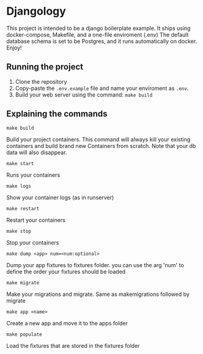 # Djangology
This project is intended to be a django boilerplate example.
It ships using docker-compose, Makefile, and a one-file enviroment (.env)
The default database schema is set to be Postgres, and it runs automatically on docker.
Enjoy!

## Running the project

1. Clone the repository
2. Copy-paste the `.env.example` file and name your enviroment as `.env`.
3. Build your web server using the command: `make build`

## Explaining the commands

 
 ```
 make build
 ```
  Build your project containers. This command will always kill your existing containers and build brand new Containers from scratch. Note that your db data will also disappear.
 
 ```
 make start
 ```
  Runs your containers
 
 ```
 make logs
 ```
  Show your container logs (as in runserver)
 
 ```
 make restart
 ```
  Restart your containers
 
 ```
 make stop
 ```
  Stop your containers
 
 ```
 make dump <app> num=<num:optional>
 ```
  Dump your app fixtures to fixtures folder. you can use the arg 'num' to define the order your fixtures should be loaded
 
 ```
 make migrate
 ```
  Make your migrations and migrate. Same as makemigrations followed by migrate
 
 ```
 make app <name>
 ```
  Create a new app and move it to the apps folder
 
 ```
 make populate
 ```
  Load the fixtures that are stored in the fixtures folder
